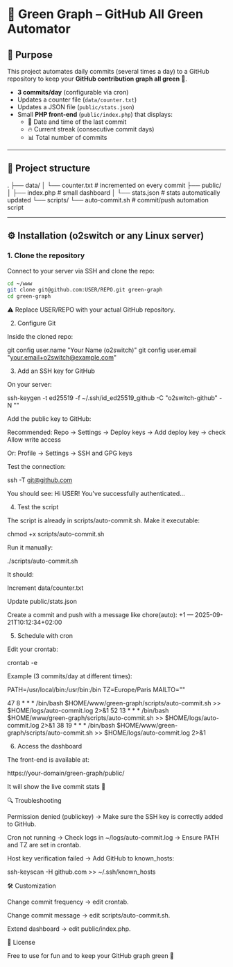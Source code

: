 # 🌱 Green Graph – GitHub All Green Automator

## 🚀 Purpose

This project automates daily commits (several times a day) to a GitHub repository to keep your **GitHub contribution graph all green** 🌿.

- **3 commits/day** (configurable via cron)  
- Updates a counter file (`data/counter.txt`)  
- Updates a JSON file (`public/stats.json`)  
- Small **PHP front-end** (`public/index.php`) that displays:  
  - 📅 Date and time of the last commit  
  - 🔥 Current streak (consecutive commit days)  
  - 📊 Total number of commits  

---

## 📂 Project structure

.
├── data/
│ └── counter.txt # incremented on every commit
├── public/
│ ├── index.php # small dashboard
│ └── stats.json # stats automatically updated
└── scripts/
└── auto-commit.sh # commit/push automation script


---

## ⚙️ Installation (o2switch or any Linux server)

### 1. Clone the repository

Connect to your server via SSH and clone the repo:

```bash
cd ~/www
git clone git@github.com:USER/REPO.git green-graph
cd green-graph
```
⚠️ Replace USER/REPO with your actual GitHub repository.

2. Configure Git

Inside the cloned repo:

git config user.name  "Your Name (o2switch)"
git config user.email "your.email+o2switch@example.com"

3. Add an SSH key for GitHub

On your server:

ssh-keygen -t ed25519 -f ~/.ssh/id_ed25519_github -C "o2switch-github" -N ""


Add the public key to GitHub:

Recommended: Repo → Settings → Deploy keys → Add deploy key → check Allow write access

Or: Profile → Settings → SSH and GPG keys

Test the connection:

ssh -T git@github.com


You should see: Hi USER! You've successfully authenticated...

4. Test the script

The script is already in scripts/auto-commit.sh.
Make it executable:

chmod +x scripts/auto-commit.sh


Run it manually:

./scripts/auto-commit.sh


It should:

Increment data/counter.txt

Update public/stats.json

Create a commit and push with a message like chore(auto): +1 — 2025-09-21T10:12:34+02:00

5. Schedule with cron

Edit your crontab:

crontab -e


Example (3 commits/day at different times):

PATH=/usr/local/bin:/usr/bin:/bin
TZ=Europe/Paris
MAILTO=""

47 8  * * * /bin/bash $HOME/www/green-graph/scripts/auto-commit.sh >> $HOME/logs/auto-commit.log 2>&1
52 13 * * * /bin/bash $HOME/www/green-graph/scripts/auto-commit.sh >> $HOME/logs/auto-commit.log 2>&1
38 19 * * * /bin/bash $HOME/www/green-graph/scripts/auto-commit.sh >> $HOME/logs/auto-commit.log 2>&1

6. Access the dashboard

The front-end is available at:

https://your-domain/green-graph/public/


It will show the live commit stats 🎉

🔍 Troubleshooting

Permission denied (publickey)
→ Make sure the SSH key is correctly added to GitHub.

Cron not running
→ Check logs in ~/logs/auto-commit.log
→ Ensure PATH and TZ are set in crontab.

Host key verification failed
→ Add GitHub to known_hosts:

ssh-keyscan -H github.com >> ~/.ssh/known_hosts

🛠️ Customization

Change commit frequency → edit crontab.

Change commit message → edit scripts/auto-commit.sh.

Extend dashboard → edit public/index.php.

📜 License

Free to use for fun and to keep your GitHub graph green 🌱